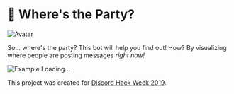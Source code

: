 # 🎊 Where's the Party?
![Avatar](https://cdn.discordapp.com/avatars/593976871545470976/4a6dc1c53b9c5b9d47917cd9624e4eb0.png)

So... where's the party? This bot will help you find out! How? By visualizing where people are posting messages _right now!_ 

![Example Loading...](https://i.imgur.com/gz8bAKP.png)

This project was created for [Discord Hack Week 2019](https://blog.discordapp.com/discord-community-hack-week-build-and-create-alongside-us-6b2a7b7bba33).